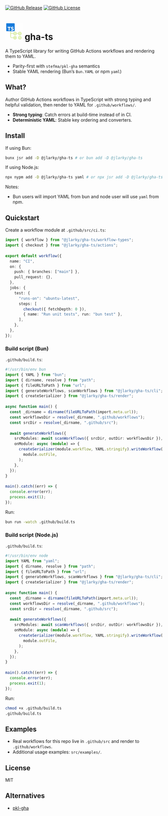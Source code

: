 [![GitHub Release](https://img.shields.io/github/v/release/JLarky/gha-ts?include_prereleases)](https://github.com/JLarky/gha-ts/releases/latest)
[![GitHub License](https://img.shields.io/github/license/JLarky/gha-ts)](https://github.com/JLarky/gha-ts/blob/main/LICENSE)

# <img src="icon.png" alt="gha-ts" width="55"/> gha-ts

A TypeScript library for writing GitHub Actions workflows and rendering them to YAML.

- Parity-first with `stefma/pkl-gha` semantics
- Stable YAML rendering (Bun’s `Bun.YAML` or npm `yaml`)

## What?

Author GitHub Actions workflows in TypeScript with strong typing and helpful validation, then render to YAML for `.github/workflows/`.

- **Strong typing**: Catch errors at build-time instead of in CI.
- **Deterministic YAML**: Stable key ordering and converters.

## Install

If using Bun:

```bash
bunx jsr add -D @jlarky/gha-ts # or bun add -D @jlarky/gha-ts
```

If using Node.js:

```bash
npx nypm add -D @jlarky/gha-ts yaml # or npx jsr add -D @jlarky/gha-ts
```

Notes:
- Bun users will import YAML from bun and node user will use `yaml` from npm.

## Quickstart

Create a workflow module at `.github/src/ci.ts`:

```ts
import { workflow } from "@jlarky/gha-ts/workflow-types";
import { checkout } from "@jlarky/gha-ts/actions";

export default workflow({
  name: "CI",
  on: {
    push: { branches: ["main"] },
    pull_request: {},
  },
  jobs: {
    test: {
      "runs-on": "ubuntu-latest",
      steps: [
        checkout({ fetchDepth: 0 }),
        { name: "Run unit tests", run: "bun test" },
      ],
    },
  },
});
```

### Build script (Bun)

`.github/build.ts`:

```ts
#!/usr/bin/env bun
import { YAML } from "bun";
import { dirname, resolve } from "path";
import { fileURLToPath } from "url";
import { generateWorkflows, scanWorkflows } from "@jlarky/gha-ts/cli";
import { createSerializer } from "@jlarky/gha-ts/render";

async function main() {
  const _dirname = dirname(fileURLToPath(import.meta.url));
  const workflowsDir = resolve(_dirname, ".github/workflows");
  const srcDir = resolve(_dirname, ".github/src");

  await generateWorkflows({
    srcModules: await scanWorkflows({ srcDir, outDir: workflowsDir }),
    onModule: async (module) => {
      createSerializer(module.workflow, YAML.stringify).writeWorkflow(
        module.outFile,
      );
    },
  });
}

main().catch((err) => {
  console.error(err);
  process.exit(1);
});
```

Run:

```bash
bun run -watch .github/build.ts
```

### Build script (Node.js)

`.github/build.ts`:

```ts
#!/usr/bin/env node
import YAML from "yaml";
import { dirname, resolve } from "path";
import { fileURLToPath } from "url";
import { generateWorkflows, scanWorkflows } from "@jlarky/gha-ts/cli";
import { createSerializer } from "@jlarky/gha-ts/render";

async function main() {
  const _dirname = dirname(fileURLToPath(import.meta.url));
  const workflowsDir = resolve(_dirname, ".github/workflows");
  const srcDir = resolve(_dirname, ".github/src");

  await generateWorkflows({
    srcModules: await scanWorkflows({ srcDir, outDir: workflowsDir }),
    onModule: async (module) => {
      createSerializer(module.workflow, YAML.stringify).writeWorkflow(
        module.outFile,
      );
    },
  });
}

main().catch((err) => {
  console.error(err);
  process.exit(1);
});
```

Run:

```bash
chmod +x .github/build.ts
.github/build.ts
```

## Examples

- Real workflows for this repo live in `.github/src` and render to `.github/workflows`.
- Additional usage examples: `src/examples/`.

## License

MIT

## Alternatives

- [pkl-gha](https://github.com/stefma/pkl-gha)
